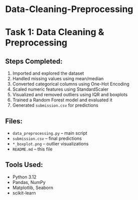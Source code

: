 # Data-Cleaning-Preprocessing
# Task 1: Data Cleaning & Preprocessing

## Steps Completed:
1. Imported and explored the dataset
2. Handled missing values using mean/median
3. Converted categorical columns using One-Hot Encoding
4. Scaled numeric features using StandardScaler
5. Visualized and removed outliers using IQR and boxplots
6. Trained a Random Forest model and evaluated it
7. Generated `submission.csv` for predictions

## Files:
- `data_preprocessing.py` – main script
- `submission.csv` – final predictions
- `*_boxplot.png` – outlier visualizations
- `README.md` – this file

## Tools Used:
- Python 3.12
- Pandas, NumPy
- Matplotlib, Seaborn
- scikit-learn

